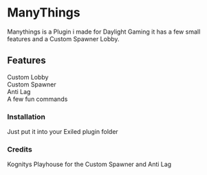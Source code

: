 # ManyThings

Manythings is a Plugin i made for Daylight Gaming it has a few small features and a Custom Spawner Lobby.


## Features
Custom Lobby<br />
Custom Spawner<br />
Anti Lag<br />
A few fun commands<br />

### Installation
Just put it into your Exiled plugin folder


### Credits
Kognitys Playhouse for the Custom Spawner and Anti Lag
 

